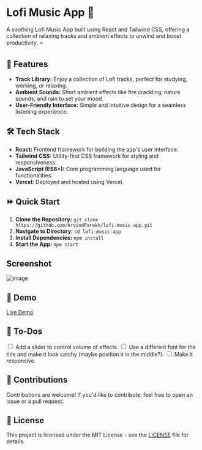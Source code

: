 # Lofi Music App 🎵

A soothing Lofi Music App built using React and Tailwind CSS, offering a collection of relaxing tracks and ambient effects to unwind and boost productivity. ⭐

## 🌻 Features

- **Track Library:** Enjoy a collection of Lofi tracks, perfect for studying, working, or relaxing.
- **Ambient Sounds:** Short ambient effects like fire crackling, nature sounds, and rain to set your mood.
- **User-Friendly Interface:** Simple and intuitive design for a seamless listening experience.

## 🛠 Tech Stack

- **React:** Frontend framework for building the app's user interface.
- **Tailwind CSS:** Utility-first CSS framework for styling and responsiveness.
- **JavaScript (ES6+):** Core programming language used for functionalities.
- **Vercel:** Deployed and hosted using Vercel.

## ⏩ Quick Start

1. **Clone the Repository:** `git clone https://github.com/ArvindParekh/lofi-music-app.git`
2. **Navigate to Directory:** `cd lofi-music-app`
3. **Install Dependencies:** `npm install`
4. **Start the App:** `npm start`

## Screenshot

![image](https://github.com/ArvindParekh/Lofi-Music-App/assets/71211731/179e458f-4906-4c2d-8eb6-b4be3ff7addf)

## 🍰 Demo

[Live Demo](https://lofi-beats.vercel.app)

## 📑 To-Dos
<input type="checkbox"> Add a slider to control volume of effects.
<input type="checkbox"> Use a different font for the title and make it look catchy (maybe position it in the middle?).
<input type="checkbox"> Make it responsive.

## 💁 Contributions

Contributions are welcome! If you'd like to contribute, feel free to open an issue or a pull request.

## 📃 License

This project is licensed under the MIT License - see the [LICENSE](/path/to/LICENSE) file for details.
